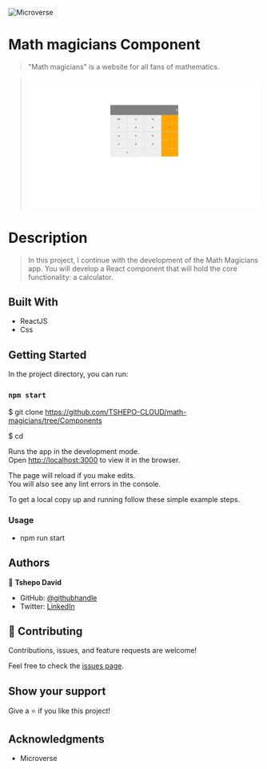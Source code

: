 ![Microverse](https://img.shields.io/badge/Microverse-blueviolet)

# Math magicians Component

> "Math magicians" is a website for all fans of mathematics.

> ![screenshot](/src/Screenshot.png)

# Description

> In this project, I continue with the development of the Math Magicians app. You will develop a React component that will hold the core functionality: a calculator.

## Built With

- ReactJS
- Css

## Getting Started

In the project directory, you can run:

### `npm start`

$ git clone https://github.com/TSHEPO-CLOUD/math-magicians/tree/Components

$ cd <folder>

Runs the app in the development mode.\
Open [http://localhost:3000](http://localhost:3000) to view it in the browser.

The page will reload if you make edits.\
You will also see any lint errors in the console.

To get a local copy up and running follow these simple example steps.

### Usage

- npm run start

## Authors

👤 **Tshepo David**

- GitHub: [@githubhandle](https://github.com/TSHEPO-CLOUD)
- Twitter: [LinkedIn](https://twitter.com/tshepomolefem)

## 🤝 Contributing

Contributions, issues, and feature requests are welcome!

Feel free to check the [issues page](https://github.com/TSHEPO-CLOUD/math-magicians/issues/3).

## Show your support

Give a ⭐️ if you like this project!

## Acknowledgments

- Microverse
